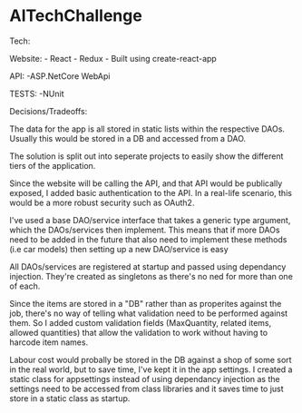 # AITechChallenge

Tech:

Website:
	- React
	- Redux 
	- Built using create-react-app

API:
	-ASP.NetCore WebApi

TESTS:
	-NUnit


Decisions/Tradeoffs:

The data for the app is all stored in static lists within the respective DAOs. Usually this would be stored in a DB and accessed from a DAO.

The solution is split out into seperate projects to easily show the different tiers of the application.

Since the website will be calling the API, and that API would be publically exposed, I added basic authentication to the API. In a real-life scenario, this would be a more robust security such as OAuth2.

I've used a base DAO/service interface that takes a generic type argument, which the DAOs/services then implement. This means that if more DAOs need to be added in the future that also need to implement these methods (i.e car models) then setting up a new DAO/service is easy

All DAOs/services are registered at startup and passed using dependancy injection. They're created as singletons as there's no ned for more than one of each.

Since the items are stored in a "DB" rather than as properites against the job, there's no way of telling what validation need to be performed against them. So I added custom validation fields (MaxQuantity, related items, allowed quantities) that allow the validation to work without having to harcode item names.

Labour cost would probally be stored in the DB against a shop of some sort in the real world, but to save time, I've kept it in the app settings. I created a static class for appsettings instead of using dependancy injection as the settings need to be accessed from class libraries and it saves time to just store in a static class as startup.
